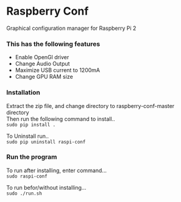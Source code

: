 # Raspberry Conf
Graphical configuration manager for Raspberry Pi 2  

### This has the following features
 * Enable OpenGl driver  
 * Change Audio Output
 * Maximize USB current to 1200mA  
 * Change GPU RAM size  

### Installation
Extract the zip file, and change directory to raspberry-conf-master directory  
Then run the following command to install..  
  `sudo pip install .`  

To Uninstall run..  
  `sudo pip uninstall raspi-conf`  

### Run the program
To run after installing, enter command...  
  `sudo raspi-conf`  

To run befor/without installing...  
  `sudo ./run.sh`  
